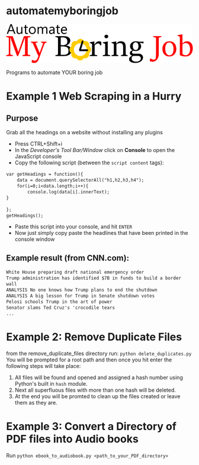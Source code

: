 # automatemyboringjob

![header](images/header.png)

Programs to automate YOUR boring job

# Example 1 Web Scraping in a Hurry

## Purpose
Grab all the headings on a website without installing any plugins

- Press CTRL+Shift+i
- In the _Developer's Tool Bar/Window_ click on **Console** to open the JavaScript console
- Copy the following script (between the `script content` tags):

```
var getHeadings = function(){
    data = document.querySelectorAll("h1,h2,h3,h4");
    for(i=0;i<data.length;i++){
        console.log(data[i].innerText);
}

};
getHeadings();
```

- Paste this script into your console, and hit `ENTER`
- Now just simply copy paste the headlines that have been printed in the console window

## Example result (from CNN.com):

```
White House preparing draft national emergency order
Trump administration has identified $7B in funds to build a border wall
ANALYSIS No one knows how Trump plans to end the shutdown
ANALYSIS A big lesson for Trump in Senate shutdown votes
Pelosi schools Trump in the art of power
Senator slams Ted Cruz's 'crocodile tears
...
```
# Example 2: Remove Duplicate Files

from the remove_duplicate_files directory run:
`python delete_duplicates.py`
You will be prompted for a root path and then once you hit enter the following steps will take place:

1. All files will be found and opened and assigned a hash number using Python's built in `hash` module.
2. Next all superfluous files with more than one hash will be deleted.
3. At the end you will be promted to clean up the files created or leave them as they are.
 
# Example 3: Convert a Directory of PDF files into Audio books

Run
`python ebook_to_audiobook.py <path_to_your_PDF_directory>`


